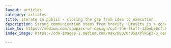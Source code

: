 ```yaml
---
layout: articles
category: articles
title: Iterate in public - closing the gap from idea to execution
description: Strong communication stems from brevity. Brevity is a concise and exact use of words in writing or speech. With the art of language, having the exact choice of words to say more with less is a sincere form of mastery. Though you may never scrub your verbal dictionary perfectly clean of filler words, you can make a serious change in improving how you communicate your ideas to other people.
link_to: https://medium.com/compass-of-design/cut-the-fluff-32bebe0cfcbb
index_image: https://cdn-images-1.medium.com/max/800/0*95sXPlkGpZ-S_ced.

---
```

